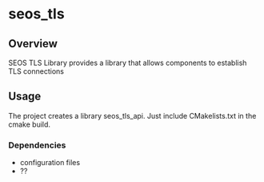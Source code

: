 # seos\_tls

## Overview

SEOS TLS Library provides a library that allows components to establish TLS
connections

## Usage

The project creates a library seos_tls_api. Just include CMakelists.txt in the
cmake build.

### Dependencies

* configuration files
* ??
